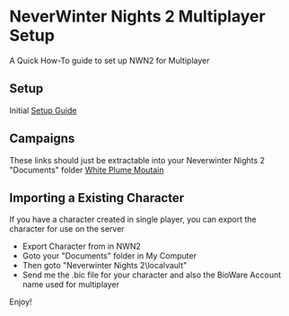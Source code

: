 # NeverWinter Nights 2 Multiplayer Setup

A Quick How-To guide to set up NWN2 for Multiplayer

## Setup
Initial [Setup Guide](https://github.com/LucanUK/NWN2/blob/17ee6947140b70ddc30dd316b1c1e3c8da24c9de/setup.md)

## Campaigns
These links should just be extractable into your Neverwinter Nights 2 "Documents" folder
[White Plume Moutain](https://lucanops-my.sharepoint.com/:u:/g/personal/nick_lucanops_co_uk/ERXkM-F1UURFrushN_ZzPIwBECI-KLhzpG5XnpkR7NrWdg?e=awyCDy)

## Importing a Existing Character
If you have a character created in single player, you can export the character for use on the server

* Export Character from in NWN2
* Goto your "Documents" folder in My Computer
* Then goto "Neverwinter Nights 2\localvault"
* Send me the .bic file for your character and also the BioWare Account name used for multiplayer

Enjoy!
